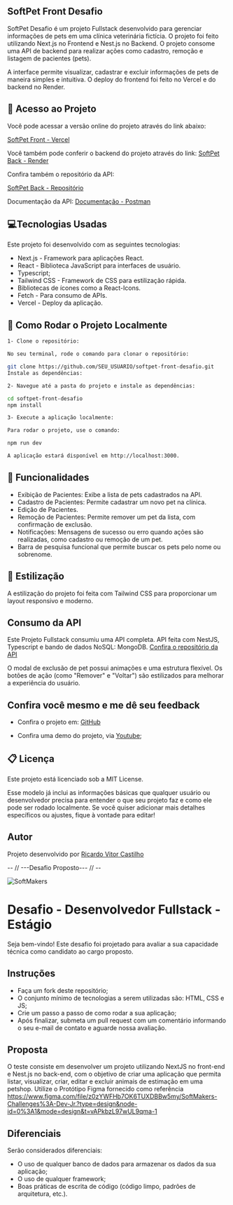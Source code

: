 ## SoftPet Front Desafio
SoftPet Desafio é um projeto Fullstack desenvolvido para gerenciar informações de pets em uma clínica veterinária fictícia. O projeto foi feito utilizando Next.js no Frontend e Nest.js no Backend. O projeto consome uma API de backend para realizar ações como cadastro, remoção e listagem de pacientes (pets).

A interface permite visualizar, cadastrar e excluir informações de pets de maneira simples e intuitiva. O deploy do frontend foi feito no Vercel e do backend no Render.

## 🚀 Acesso ao Projeto
Você pode acessar a versão online do projeto através do link abaixo:

[SoftPet Front - Vercel](https://softpet-front-desafio.vercel.app/)

Você também pode conferir o backend do projeto através do link:
[SoftPet Back - Render](https://softpet-api.onrender.com/)

Confira também o repositório da API:

[SoftPet Back - Repositório](https://github.com/RicardoVCastilho/softpet-api)

Documentação da API:
[Documentação - Postman](https://github.com/RicardoVCastilho/softpet-api)



## 💻Tecnologias Usadas
Este projeto foi desenvolvido com as seguintes tecnologias:

- Next.js - Framework para aplicações React.
- React - Biblioteca JavaScript para interfaces de usuário.
- Typescript;
- Tailwind CSS - Framework de CSS para estilização rápida.
- Bibliotecas de ícones como a React-Icons.
- Fetch - Para consumo de APIs.
- Vercel - Deploy da aplicação.

## 🔧 Como Rodar o Projeto Localmente

```bash
1- Clone o repositório:

No seu terminal, rode o comando para clonar o repositório:

git clone https://github.com/SEU_USUARIO/softpet-front-desafio.git
Instale as dependências:

2- Navegue até a pasta do projeto e instale as dependências:

cd softpet-front-desafio
npm install

3- Execute a aplicação localmente:

Para rodar o projeto, use o comando:

npm run dev

A aplicação estará disponível em http://localhost:3000.
```

## 📝 Funcionalidades
- Exibição de Pacientes: Exibe a lista de pets cadastrados na API.
- Cadastro de Pacientes: Permite cadastrar um novo pet na clínica.
- Edição de Pacientes.
- Remoção de Pacientes: Permite remover um pet da lista, com confirmação de exclusão.
- Notificações: Mensagens de sucesso ou erro quando ações são realizadas, como cadastro ou remoção de um pet.
- Barra de pesquisa funcional que permite buscar os pets pelo nome ou sobrenome.

## 🎨 Estilização
A estilização do projeto foi feita com Tailwind CSS para proporcionar um layout responsivo e moderno.

## Consumo da API

Este Projeto Fullstack consumiu uma API completa.
API feita com NestJS, Typescript e bando de dados NoSQL: MongoDB.
[Confira o repositório da API](https://github.com/RicardoVCastilho/softpet-api)

O modal de exclusão de pet possui animações e uma estrutura flexível.
Os botões de ação (como "Remover" e "Voltar") são estilizados para melhorar a experiência do usuário.

## **Confira você mesmo e me dê seu feedback**
- Confira o projeto em: [GitHub](https://github.com/RicardoVCastilho/softpet-front)

- Confira uma demo do projeto, via [Youtube](https://www.youtube.com/watch?v=MDgIgcAf3oo);

## 📋 Licença
Este projeto está licenciado sob a MIT License.

Esse modelo já inclui as informações básicas que qualquer usuário ou desenvolvedor precisa para entender o que seu projeto faz e como ele pode ser rodado localmente. Se você quiser adicionar mais detalhes específicos ou ajustes, fique à vontade para editar!

## **Autor**
Projeto desenvolvido por [Ricardo Vitor Castilho](https://github.com/RicardoVCastilho)



 -- // ---Desafio Proposto--- // --



 ![SoftMakers](https://www.softmakers.com.br/assets/img/logotipo14xxhdpi.png)

# Desafio - Desenvolvedor Fullstack - Estágio
Seja bem-vindo! Este desafio foi projetado para avaliar a sua capacidade técnica como candidato ao cargo proposto.

## Instruções
- Faça um fork deste repositório;
- O conjunto mínimo de tecnologias a serem utilizadas são: HTML, CSS e JS;
- Crie um passo a passo de como rodar a sua aplicação;
- Após finalizar, submeta um pull request com um comentário informando o seu e-mail de contato e aguarde nossa avaliação.

## Proposta
O teste consiste em desenvolver um projeto utilizando NextJS no front-end e Nest.js no back-end, com o objetivo de criar uma aplicação que permita listar, visualizar, criar, editar e excluir animais de estimação em uma petshop. Utilize o Protótipo Figma fornecido como referência https://www.figma.com/file/z0zYWFHb7OK6TUXDBBw5my/SoftMakers-Challenges%3A-Dev-Jr.?type=design&node-id=0%3A1&mode=design&t=vAPkbzL97wUL9qma-1

## Diferenciais
Serão considerados diferenciais:

- O uso de qualquer banco de dados para armazenar os dados da sua aplicação;
- O uso de qualquer framework;
- Boas práticas de escrita de código (código limpo, padrões de arquitetura, etc.).
